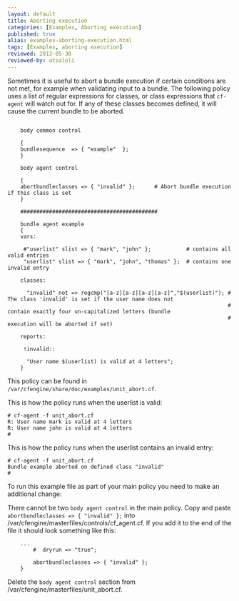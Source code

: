 ```yaml
---
layout: default
title: Aborting execution 
categories: [Examples, Aborting execution]
published: true
alias: examples-aborting-execution.html
tags: [Examples, aborting execution]
reviewed: 2013-05-30
reviewed-by: atsaloli
---
```


Sometimes it is useful to abort a bundle execution if certain conditions are not met,
for example when validating input to a bundle. The following policy uses a list of 
regular expressions for classes, or class expressions that `cf-agent` will watch out for.
If any of these classes becomes defined, it will cause the current bundle to be aborted.

```cf3

    body common control

    {
    bundlesequence  => { "example"  };
    }

    body agent control
    
    {
    abortbundleclasses => { "invalid" };      # Abort bundle execution if this class is set
    }
    
    ###########################################
    
    bundle agent example
    {
    vars:
    
     #"userlist" slist => { "mark", "john" };           # contains all valid entries
     "userlist" slist => { "mark", "john", "thomas" };  # contains one invalid entry
    
    classes:
    
      "invalid" not => regcmp("[a-z][a-z][a-z][a-z]","$(userlist)"); # The class 'invalid' is set if the user name does not
                                                                     # contain exactly four un-capitalized letters (bundle
                                                                     # execution will be aborted if set)
    
    reports:
    
     !invalid::
    
      "User name $(userlist) is valid at 4 letters";
    }
```

This policy can be found in `/var/cfengine/share/doc/examples/unit_abort.cf`.

This is how the policy runs when the userlist is valid:

    # cf-agent -f unit_abort.cf
    R: User name mark is valid at 4 letters
    R: User name john is valid at 4 letters
    # 

This is how the policy runs when the userlist contains an invalid entry:

    # cf-agent -f unit_abort.cf
    Bundle example aborted on defined class "invalid"
    # 

To run this example file as part of your main policy you need to make an
additional change:

There cannot be two `body agent control` in the main policy. Copy and paste 
`abortbundleclasses => { "invalid" };` into /var/cfengine/masterfiles/controls/cf_agent.cf. 
If you add it to the end of the file it should look something like this:

```cf3
    ...
        #  dryrun => "true";
        
        abortbundleclasses => { "invalid" };
    }
```

Delete the `body agent control` section from /var/cfengine/masterfiles/unit_abort.cf.
